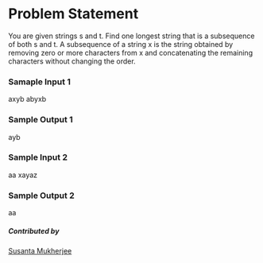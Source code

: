 # Problem Statement
You are given strings s and t. Find one longest string that is a subsequence of both s and t.
A subsequence of a string x is the string obtained by removing zero or more characters from x and concatenating the remaining characters without changing the order.

### Samaple Input 1
axyb
abyxb
### Sample Output 1
ayb

### Sample Input 2 
aa
xayaz
### Sample Output 2 
aa

##### Contributed by 
[Susanta Mukherjee](https://github.com/snape-here)
